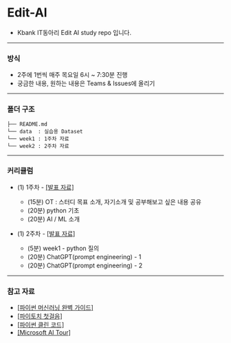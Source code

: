 # Edit-AI

- Kbank IT동아리 Edit AI study repo 입니다.

---

### 방식
- 2주에 1번씩 매주 목요일 6시 ~ 7:30분 진행
- 궁금한 내용, 원하는 내용은 Teams & Issues에 올리기
  
---

### 폴더 구조

```
├── README.md
└── data  : 실습용 Dataset
└── week1 : 1주차 자료
└── week2 : 2주차 자료
```

---

### 커리큘럼
- (1) 1주차 - [[발표 자료]](https://github.com/GreenD93/Edit-AI/tree/main/week1/notebooks)
  - (15분) OT : 스터디 목표 소개, 자기소개 및 공부해보고 싶은 내용 공유
  - (20분) python 기초
  - (20분) AI / ML 소개

- (1) 2주차 - [[발표 자료]](https://github.com/GreenD93/Edit-AI/tree/main/week2/notebooks)
  - (5분) week1 - python 질의
  - (20분) ChatGPT(prompt engineering) - 1
  - (20분) ChatGPT(prompt engineering) - 2
---

### 참고 자료
- [[파이썬 머신러닝 완벽 가이드]](https://product.kyobobook.co.kr/detail/S000001766511)
- [[파이토치 첫걸음]](https://ebook-product.kyobobook.co.kr/dig/epd/ebook/E000002942380)
- [[파이썬 클린 코드]](https://product.kyobobook.co.kr/detail/S000200031876)
- [[Microsoft AI Tour]](https://microsoft.github.io/Workshop-Interact-with-OpenAI-models/ko/)
